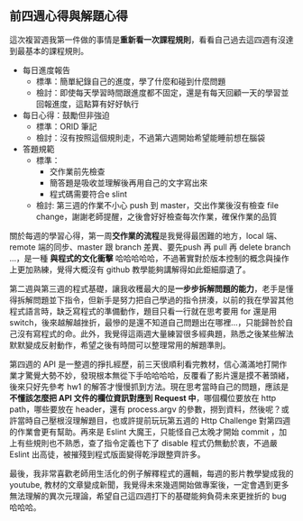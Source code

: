 ## 前四週心得與解題心得
這次複習週我第一件做的事情是**重新看一次課程規則**，看看自己過去這四週有沒達到最基本的課程規則。
* 每日進度報告
    * 標準：簡單紀錄自己的進度，學了什麼和碰到什麼問題
    * 檢討：即使每天學習時間跟進度都不固定，還是有每天回顧一天的學習並回報進度，這點算有好好執行
* 每日心得：鼓勵但非強迫
    * 標準：ORID 筆記
    * 檢討：沒有按照這個規則走，不過第六週開始希望能睡前想在腦袋
* 答題規範
    * 標準：
        * 交作業前先檢查
        * 簡答題是吸收並理解後再用自己的文字寫出來
        * 程式碼需要符合e slint
	* 檢討: 第三週的作業不小心 push 到 master，交出作業後沒有檢查 file change，謝謝老師提醒，之後會好好檢查每次作業，確保作業的品質

關於每週的學習心得，第一周**交作業的流程**是我覺得最困難的地方，local 端、remote 端的同步、master 跟 branch 差異、要先push 再 pull 再 delete branch ...，是一種 **與程式的文化衝擊** 哈哈哈哈哈，不過著實對於版本控制的概念與操作上更加熟練，覺得大概沒有 github 教學能夠講解得如此鉅細靡遺了。

第二週與第三週的程式基礎，讓我收穫最大的是**一步步拆解問題的能力**，老手是懂得拆解問題並下指令，但新手是努力把自己學過的指令拼湊，以前的我在學習其他程式語言時，缺乏寫程式的準備動作，題目只看一行就在思考要用 for 還是用 switch，後來越解越挫折，最慘的是還不知道自己問題出在哪裡...，只能歸咎於自己沒有寫程式的命。此外，我覺得這兩週大量練習很多經典題，熟悉之後某些解法默默變成反射動作，希望之後有時間可以整理常用的解題準則。

第四週的 API 是一整週的掙扎經歷，前三天很順利看完教材，信心滿滿地打開作業才驚覺大勢不妙，發現根本無從下手哈哈哈哈，反覆看了影片還是摸不著頭緒，後來只好先參考 hw1 的解答才慢慢抓到方法。現在思考當時自己的問題，應該是**不懂該怎麼把 API 文件的欄位資訊對應到 Request 中**，哪個欄位要放在 http path，哪些要放在 header，還有 process.argv 的參數，撈到資料，然後呢？或許當時自己壓根沒理解題目，也或許提前玩玩第五週的 Http Challenge 對第四週的作業會更有幫助。再來是 Eslint 大魔王，只能怪自己太晚才開始 commit ，加上有些規則也不熟悉，查了指令定義也下了 disable 程式仍無動於衷，不過嚴 Eslint 出高徒，被摧殘到程式版面變得乾淨跟整齊許多。

最後，我非常喜歡老師用生活化的例子解釋程式的邏輯，每週的影片教學變成我的 youtube,
教材的文章變成新聞，我覺得未來幾週開始做專案後，一定會遇到更多無法理解的異次元理論，希望自己這四週打下的基礎能夠負荷未來更挫折的 bug 哈哈哈。

